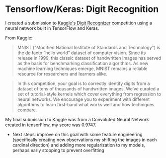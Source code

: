# Tensorflow/Keras: Digit Recognition

I created a submission to [Kaggle's Digit Recognizer](https://www.kaggle.com/c/digit-recognizer) competition using a neural network built in TensorFlow and Keras.

From Kaggle:

> MNIST ("Modified National Institute of Standards and Technology") is the de facto “hello world” dataset of computer vision. Since its release in 1999, this classic dataset of handwritten images has served as the basis for benchmarking classification algorithms. As new machine learning techniques emerge, MNIST remains a reliable resource for researchers and learners alike.

> In this competition, your goal is to correctly identify digits from a dataset of tens of thousands of handwritten images. We’ve curated a set of tutorial-style kernels which cover everything from regression to neural networks. We encourage you to experiment with different algorithms to learn first-hand what works well and how techniques compare.


My final submission to Kaggle was from a Convoluted Neural Network created in tensorFlow, my score was 0.9747. 

- Next steps: improve on this goal with some feature engineering (specifically creating new observations my shifting the images in each cardinal direction) and adding more regularization to my models, perhaps early stopping to prevent overfitting
